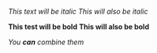 *This text will be italic*
_This will also be italic_

**This test will be bold**
__This will also be bold__

_You **can** combine them_
